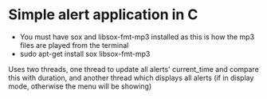 # Simple alert application in C
- You must have sox and libsox-fmt-mp3 installed as this is how the mp3 files are played from the terminal
- sudo apt-get install sox libsox-fmt-mp3

Uses two threads, one thread to update all alerts' current_time and compare this with duration,
and another thread which displays all alerts (if in display mode, otherwise the menu will be showing)